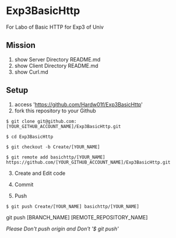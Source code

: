 # Exp3BasicHttp
For Labo of Basic HTTP for Exp3 of Univ

## Mission

1. show Server Directory README.md
2. show Client Directory README.md
2. show Curl.md

## Setup

1. access 'https://github.com/Hardw01f/Exp3BasicHttp'
2. fork this repository to your Github

```
$ git clone git@github.com:[YOUR_GITHUB_ACCOUNT_NAME]/Exp3BasicHttp.git
```

```
$ cd Exp3BasicHttp
```

```
$ git checkout -b Create/[YOUR_NAME] 
```

```
$ git remote add basichttp/[YOUR_NAME] https://github.com/[YOUR_GITHUB_ACCOUNT_NAME]/Exp3BasicHttp.git
```

3. Create and Edit code

4. Commit

5. Push 

```
$ git push Create/[YOUR_NAME] basichttp/[YOUR_NAME]
```

git push [BRANCH_NAME] [REMOTE_REPOSITORY_NAME]

*Please Don't push origin and Don't '$ git push'*
